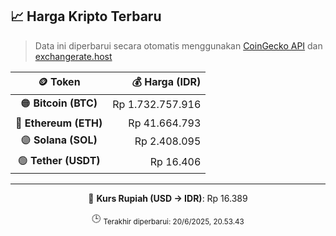 

<!-- HARGA_KRIPTO -->
## 📈 Harga Kripto Terbaru

> Data ini diperbarui secara otomatis menggunakan [CoinGecko API](https://www.coingecko.com/) dan [exchangerate.host](https://exchangerate.host/)

<div align="center">

| 🪙 Token | 💰 Harga (IDR) |
|:------:|---------------:|
| 🟠 **Bitcoin (BTC)**   | Rp 1.732.757.916 |
| 🔵 **Ethereum (ETH)**  | Rp 41.664.793 |
| 🟣 **Solana (SOL)**    | Rp 2.408.095 |
| 🟢 **Tether (USDT)**   | Rp 16.406 |

---

💱 **Kurs Rupiah (USD → IDR)**: Rp 16.389

🕒 <sub>Terakhir diperbarui: 20/6/2025, 20.53.43</sub>

</div>
<!-- /HARGA_KRIPTO -->